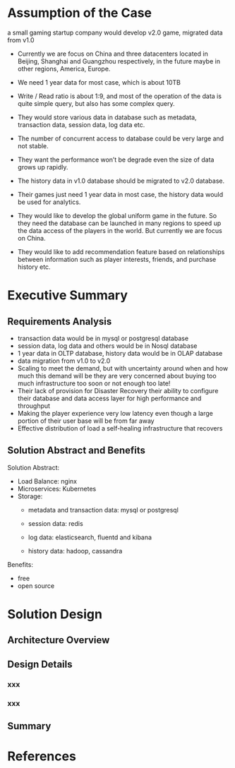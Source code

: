 # Assumption of the Case 

a small gaming startup company would develop v2.0 game, migrated data from v1.0
- Currently we are focus on China and three datacenters located in Beijing, Shanghai and Guangzhou respectively, in the future maybe in other regions, America, Europe.
- We need 1 year data for most case, which is about 10TB
- Write / Read ratio is about 1:9, and most of the operation of the data is quite simple query, but also has some complex query.
- They would store various data in database such as metadata, transaction data, session data, log data etc.

- The number of concurrent access to database could be very large and not stable.
- They want the performance won’t be degrade even the size of data grows up rapidly.
- The history data in v1.0 database should be migrated to v2.0 database.
- Their games just need 1 year data in most case, the history data would be used for analytics.
- They would like to develop the global uniform game in the future. So they need the database can be launched in many regions to speed up the data access of the players in the world. But currently we are focus on China.
- They would like to add recommendation feature based on relationships between information such as player interests, friends, and purchase history etc.

#	Executive Summary

## Requirements Analysis 

- transaction data would be in mysql or postgresql database
- session data, log data and others would be in Nosql database 
- 1 year data in OLTP database, history data would be in OLAP database
- data migration from v1.0 to v2.0
- Scaling to meet the demand, but with uncertainty around when and how much this demand will be they are very concerned about buying too much infrastructure too soon or not enough too late!
- Their lack of provision for Disaster Recovery their ability to configure their database and data access layer for high performance and throughput
- Making the player experience very low latency even though a large portion of their user base will be from far away
- Effective distribution of load a self-healing infrastructure that recovers

## Solution Abstract and Benefits

Solution Abstract:
- Load Balance: nginx
- Microservices: Kubernetes
- Storage: 
  - metadata and transaction data: mysql or postgresql

  - session data: redis
  - log data: elasticsearch, fluentd and kibana
  - history data: hadoop, cassandra

Benefits:
- free
- open source


# Solution Design

## Architecture Overview 

## Design Details 

### xxx 

### xxx 
 
## Summary 

# References 

